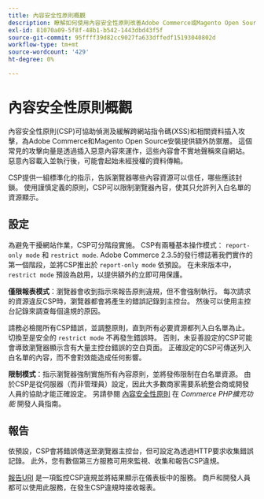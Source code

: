 ```yaml
---
title: 內容安全性原則概觀
description: 瞭解如何使用內容安全性原則改善Adobe Commerce或Magento Open Source存放區的安全性狀態。
exl-id: 81070a09-5f8f-48b1-b542-1443dbd43f5f
source-git-commit: 95ffff39d82cc9027fa633dffedf15193040802d
workflow-type: tm+mt
source-wordcount: '429'
ht-degree: 0%

---
```


# 內容安全性原則概觀

內容安全性原則(CSP)可協助偵測及緩解跨網站指令碼(XSS)和相關資料插入攻擊，為Adobe Commerce和Magento Open Source安裝提供額外防禦層。 這個常見的攻擊向量是透過插入惡意內容來運作，這些內容會不實地聲稱來自網站。 惡意內容載入並執行後，可能會起始未經授權的資料傳輸。

CSP提供一組標準化的指示，告訴瀏覽器哪些內容資源可以信任，哪些應該封鎖。 使用謹慎定義的原則，CSP可以限制瀏覽器內容，使其只允許列入白名單的資源顯示。

## 設定

為避免干擾網站作業，CSP可分階段實施。 CSP有兩種基本操作模式： `report-only mode` 和 `restrict mode`. Adobe Commerce 2.3.5的發行標誌著我們實作的第一個階段，並將CSP推出於 `report-only mode` 依預設。 在未來版本中， `restrict mode` 預設為啟用，以提供額外的立即可用保護。

**僅限報表模式**：瀏覽器會收到指示來報告原則違規，但不會強制執行。 每次請求的資源違反CSP時，瀏覽器都會將產生的錯誤記錄到主控台。 然後可以使用主控台記錄來調查每個違規的原因。

請務必檢閱所有CSP錯誤，並調整原則，直到所有必要資源都列入白名單為止。 切換至是安全的 `restrict mode` 不再發生錯誤時。 否則，未妥善設定的CSP可能會導致瀏覽器顯示含有大量主控台錯誤的空白頁面。 正確設定的CSP可傳送列入白名單的內容，而不會對效能造成任何影響。

**限制模式**：指示瀏覽器強制實施所有內容原則，並將發佈限制在白名單資源。 由於CSP是從伺服器（而非管理員）設定，因此大多數商家需要系統整合商或開發人員的協助才能正確設定。 另請參閱 [內容安全性原則](https://developer.adobe.com/commerce/php/development/security/content-security-policies/) 在 _Commerce PHP擴充功能_ 開發人員指南。

## 報告

依預設，CSP會將錯誤傳送至瀏覽器主控台，但可設定為透過HTTP要求收集錯誤記錄。 此外，您有數個第三方服務可用來監視、收集和報告CSP違規。

[報告URI](https://report-uri.io/) 是一項監控CSP違規並將結果顯示在儀表板中的服務。 商戶和開發人員都可以使用此服務，在發生CSP違規時接收報表。
